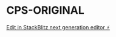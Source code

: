 # CPS-ORIGINAL

[Edit in StackBlitz next generation editor ⚡️](https://stackblitz.com/~/github.com/Andres418/CPS-ORIGINAL)